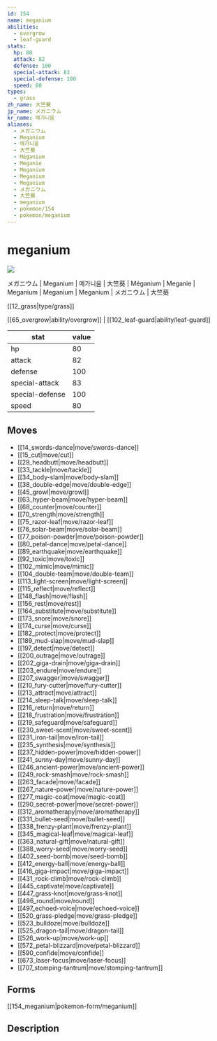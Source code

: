 ```yaml
---
id: 154
name: meganium
abilities:
  - overgrow
  - leaf-guard
stats:
  hp: 80
  attack: 82
  defense: 100
  special-attack: 83
  special-defense: 100
  speed: 80
types:
  - grass
zh_name: 大竺葵
jp_name: メガニウム
kr_name: 메가니움
aliases:
  - メガニウム
  - Meganium
  - 메가니움
  - 大竺葵
  - Méganium
  - Meganie
  - Meganium
  - Meganium
  - Meganium
  - メガニウム
  - 大竺葵
  - meganium
  - pokemon/154
  - pokemon/meganium
---
```

# meganium

![](https://raw.githubusercontent.com/PokeAPI/sprites/master/sprites/pokemon/154.png)

メガニウム | Meganium | 메가니움 | 大竺葵 | Méganium | Meganie | Meganium | Meganium | Meganium | メガニウム | 大竺葵

[[12_grass|type/grass]]

[[65_overgrow|ability/overgrow]] | [[102_leaf-guard|ability/leaf-guard]]

|stat|value|
|---|---|
|hp|80|
|attack|82|
|defense|100|
|special-attack|83|
|special-defense|100|
|speed|80|


## Moves

- [[14_swords-dance|move/swords-dance]]
- [[15_cut|move/cut]]
- [[29_headbutt|move/headbutt]]
- [[33_tackle|move/tackle]]
- [[34_body-slam|move/body-slam]]
- [[38_double-edge|move/double-edge]]
- [[45_growl|move/growl]]
- [[63_hyper-beam|move/hyper-beam]]
- [[68_counter|move/counter]]
- [[70_strength|move/strength]]
- [[75_razor-leaf|move/razor-leaf]]
- [[76_solar-beam|move/solar-beam]]
- [[77_poison-powder|move/poison-powder]]
- [[80_petal-dance|move/petal-dance]]
- [[89_earthquake|move/earthquake]]
- [[92_toxic|move/toxic]]
- [[102_mimic|move/mimic]]
- [[104_double-team|move/double-team]]
- [[113_light-screen|move/light-screen]]
- [[115_reflect|move/reflect]]
- [[148_flash|move/flash]]
- [[156_rest|move/rest]]
- [[164_substitute|move/substitute]]
- [[173_snore|move/snore]]
- [[174_curse|move/curse]]
- [[182_protect|move/protect]]
- [[189_mud-slap|move/mud-slap]]
- [[197_detect|move/detect]]
- [[200_outrage|move/outrage]]
- [[202_giga-drain|move/giga-drain]]
- [[203_endure|move/endure]]
- [[207_swagger|move/swagger]]
- [[210_fury-cutter|move/fury-cutter]]
- [[213_attract|move/attract]]
- [[214_sleep-talk|move/sleep-talk]]
- [[216_return|move/return]]
- [[218_frustration|move/frustration]]
- [[219_safeguard|move/safeguard]]
- [[230_sweet-scent|move/sweet-scent]]
- [[231_iron-tail|move/iron-tail]]
- [[235_synthesis|move/synthesis]]
- [[237_hidden-power|move/hidden-power]]
- [[241_sunny-day|move/sunny-day]]
- [[246_ancient-power|move/ancient-power]]
- [[249_rock-smash|move/rock-smash]]
- [[263_facade|move/facade]]
- [[267_nature-power|move/nature-power]]
- [[277_magic-coat|move/magic-coat]]
- [[290_secret-power|move/secret-power]]
- [[312_aromatherapy|move/aromatherapy]]
- [[331_bullet-seed|move/bullet-seed]]
- [[338_frenzy-plant|move/frenzy-plant]]
- [[345_magical-leaf|move/magical-leaf]]
- [[363_natural-gift|move/natural-gift]]
- [[388_worry-seed|move/worry-seed]]
- [[402_seed-bomb|move/seed-bomb]]
- [[412_energy-ball|move/energy-ball]]
- [[416_giga-impact|move/giga-impact]]
- [[431_rock-climb|move/rock-climb]]
- [[445_captivate|move/captivate]]
- [[447_grass-knot|move/grass-knot]]
- [[496_round|move/round]]
- [[497_echoed-voice|move/echoed-voice]]
- [[520_grass-pledge|move/grass-pledge]]
- [[523_bulldoze|move/bulldoze]]
- [[525_dragon-tail|move/dragon-tail]]
- [[526_work-up|move/work-up]]
- [[572_petal-blizzard|move/petal-blizzard]]
- [[590_confide|move/confide]]
- [[673_laser-focus|move/laser-focus]]
- [[707_stomping-tantrum|move/stomping-tantrum]]

## Forms



[[154_meganium|pokemon-form/meganium]]

## Description



